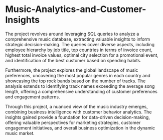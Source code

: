 # Music-Analytics-and-Customer-Insights
The project revolves around leveraging SQL queries to analyze a comprehensive music database, extracting valuable insights to inform strategic decision-making. The queries cover diverse aspects, including employee hierarchy by job title, top countries in terms of invoice count, highest total invoice values, optimal city selection for a promotional event, and identification of the best customer based on spending habits.

Furthermore, the project explores the global landscape of music preferences, uncovering the most popular genres in each country and showcasing the top rock bands based on the number of tracks. The analysis extends to identifying track names exceeding the average song length, offering a comprehensive understanding of customer preferences and engagement patterns.

Through this project, a nuanced view of the music industry emerges, combining business intelligence with customer behavior analytics. The insights gained provide a foundation for data-driven decision-making, offering valuable perspectives for marketing strategies, customer engagement initiatives, and overall business optimization in the dynamic music market.
